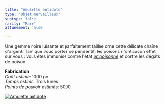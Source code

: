 ```yaml
---
title: "Amulette antidote"
type: "Objet merveilleux"
subtype: false
rarity: "Rare"
attunement: false

---
```

Une gemme noire luisante et parfaitement taillée orne cette délicate chaîne d'argent. Tant que vous portez ce pendentif, les poisons n'ont aucun effet sur vous : vous êtes immunisé contre l'état [_empoisonné_](/gerer-la-sante-du-personnage/#empoisonne) et contre les dégâts de poison.  

**Fabrication**  
*Coût estimé*: 1000 po  
*Temps estimé*: Trois lunes  
*Points de pouvoir estimés*: 5000    

[![Amulette antidote](https://www.douaratil.fr/illustrations/objet/amuletteantidote300.jpeg)](https://www.douaratil.fr/illustrations/objet/amuletteantidote.jpeg)  
